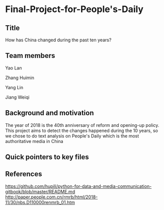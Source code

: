 # Final-Project-for-People's-Daily
## Title

How has China changed during the past ten years?

## Team members

Yao Lan

Zhang Huimin

Yang Lin 

Jiang Weiqi 

## Background and motivation

The year of 2018 is the 40th anniversary of reform and opening-up policy. This project aims to detect the changes happened during the 10 years, so we chose to do text analysis on People's Daily which is the most authoritative media in China

## Quick pointers to key files

## References
https://github.com/hupili/python-for-data-and-media-communication-gitbook/blob/master/README.md
http://paper.people.com.cn/rmrb/html/2018-11/30/nbs.D110000renmrb_01.htm
